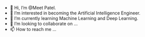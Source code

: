 - 👋 Hi, I’m @Meet Patel.
- 👀 I’m interested in becoming the Artificial Intelligence Engineer.
- 🌱 I’m currently learning Machine Learning and Deep Learning.
- 💞️ I’m looking to collaborate on ...
- 📫 How to reach me ...

<!---
Meet Patel/Meet Patel is a ✨ special ✨ repository because its `README.md` (this file) appears on your GitHub profile.
You can click the Preview link to take a look at your changes.
--->
